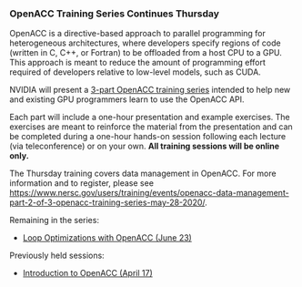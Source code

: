 ### OpenACC Training Series Continues Thursday

OpenACC is a directive-based approach to parallel programming for heterogeneous 
architectures, where developers specify regions of code (written in C, C++, 
or Fortran) to be offloaded from a host CPU to a GPU. This approach is meant 
to reduce the amount of programming effort required of developers relative to 
low-level models, such as CUDA. 

NVIDIA will present a 
[3-part OpenACC training series](https://www.olcf.ornl.gov/openacc-training-series/)
intended to help new and existing GPU programmers learn to use the 
OpenACC API. 

Each part will include a one-hour presentation and example exercises. The 
exercises are meant to reinforce the material from the presentation and 
can be completed during a one-hour hands-on session following each lecture 
(via teleconference) or on your own. **All training sessions will be online 
only.**

The Thursday training covers data management in OpenACC. For more information 
and to register, please see 
<https://www.nersc.gov/users/training/events/openacc-data-management-part-2-of-3-openacc-training-series-may-28-2020/>.

Remaining in the series:
- [Loop Optimizations with OpenACC (June 23)](https://www.nersc.gov/users/training/events/loop-optimizations-with-openacc-part-3-of-3-openacc-training-series-june-23-2020/)

Previously held sessions:
- [Introduction to OpenACC (April 17)](https://www.nersc.gov/users/training/events/introduction-to-openacc-part-1-of-3-openacc-training-series-april-17-2020/)


